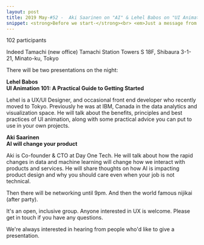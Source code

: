 ```yaml
---
layout: post
title: 2019 May-#52 -  Aki Saarinen on "AI" & Lehel Babos on "UI Animation"
snippet: <strong>Before we start-</strong><br> <em>Just a message from the organisers - if you reserve a -
---
```

102 participants

Indeed Tamachi (new office) Tamachi Station Towers S 18F, Shibaura 3-1-21, Minato-ku, Tokyo

There will be two presentations on the night:

<strong>Lehel Babos</strong><br>
<strong>UI Animation 101: A Practical Guide to Getting Started</strong>

Lehel is a UX/UI Designer, and occasional front end developer who recently moved to Tokyo. Previously he was at IBM, Canada in the data analytics and visualization space. He will talk about the benefits, principles and best practices of UI animation, along with some practical advice you can put to use in your own projects.

<strong>Aki Saarinen</strong><br>
<strong>AI will change your product</strong>

Aki is Co-founder &amp; CTO at Day One Tech. He will talk about how the rapid changes in data and machine learning will change how we interact with products and services. He will share thoughts on how AI is impacting product design and why you should care even when your job is not technical. 

Then there will be networking until 9pm. And then the world famous nijikai (after party).

It's an open, inclusive group. Anyone interested in UX is welcome. Please get in touch if you have any questions.

We're always interested in hearing from people who'd like to give a presentation.

